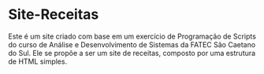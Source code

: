 # Site-Receitas
Este é um site criado com base em um exercício de Programação de Scripts do curso de Análise e Desenvolvimento de Sistemas da FATEC São Caetano do Sul. Ele se propõe a ser um site de receitas, composto por uma estrutura de HTML simples.
